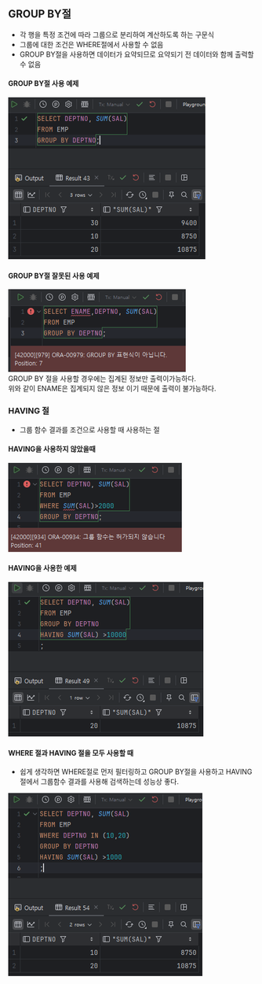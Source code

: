 ## GROUP BY절 

- 각 행을 특정 조건에 따라 그룹으로 분리하여 계산하도록 하는 구문식
- 그룹에 대한 조건은 WHERE절에서 사용할 수 없음
- GROUP BY절을 사용하면 데이터가 요약되므로 요약되기 전 데이터와 함께 출력할 수 없음

#### GROUP BY절 사용 예제    
![GROUP BY 사용예제.png](sqldimg2%2FGROUP%20BY%20%EC%82%AC%EC%9A%A9%EC%98%88%EC%A0%9C.png)

#### GROUP BY절 잘못된 사용 예제  
![GROUP BY절 잘못된 사용 예제.png](sqldimg2%2FGROUP%20BY%EC%A0%88%20%EC%9E%98%EB%AA%BB%EB%90%9C%20%EC%82%AC%EC%9A%A9%20%EC%98%88%EC%A0%9C.png)  
GROUP BY 절을 사용할 경우에는 집계된 정보만 출력이가능하다.  
위와 같이 ENAME은 집계되지 않은 정보 이기 때문에 출력이 불가능하다.

### HAVING 절
- 그룹 함수 결과를 조건으로 사용할 때 사용하는 절

#### HAVING을 사용하지 않았을때   
![HAVING 안쓰인 예제.png](sqldimg2%2FHAVING%20%EC%95%88%EC%93%B0%EC%9D%B8%20%EC%98%88%EC%A0%9C.png)
  
#### HAVING을 사용한 예제  
![HAVING사용예제.png](sqldimg2%2FHAVING%EC%82%AC%EC%9A%A9%EC%98%88%EC%A0%9C.png)

#### WHERE 절과 HAVING 절을 모두 사용할 때
- 쉽게 생각하면 WHERE절로 먼저 필터링하고 GROUP BY절을 사용하고 HAVING절에서 그룹함수 결과를 사용해 검색하는데 성능상 좋다.

![WHERE_HAVING.png](sqldimg2%2FWHERE_HAVING.png)
